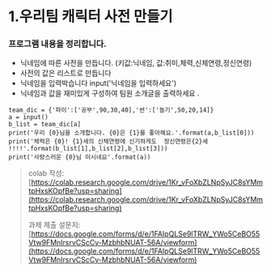 # 1.우리팀 캐릭터 사전 만들기 

### 프로그램 내용을 정리합니다.

* 닉네임에 따른 사전을 만듭니다. (키값:닉네임, 값:취미,체력,신체연령,정신연령)
* 사전의 값은 리스트로 만듭니다
* 닉네임을 입력박습니다 input('닉네임을 입력하세요')
* 닉네임과 값을 재미있게 구성하여 팀원 소개글을 출력하세요 .
      

```
team_dic = {'파이':['공부',90,30,40],'썬':['놀기',50,20,14]}
a = input()
b_list = team_dic[a]
print('우리 {0}님을 소개합니다. {0}은 {1}를 좋아해요.'.format(a,b_list[0]))
print('체력은 {0}! {1}세의 신체연령에 신기하게도  정신연령은{2}세 !!!!'.format(b_list[1],b_list[2],b_list[3]))
print('사랑스러운 {0}님 이시네요'.format(a))
```

> colab 작성: [https://colab.research.google.com/drive/1Kr_vFoXbZLNpSyJC8sYMmtpHxsKOpfBe?usp=sharing](https://colab.research.google.com/drive/1Kr_vFoXbZLNpSyJC8sYMmtpHxsKOpfBe?usp=sharing)  
>
> 과제 제출 설문지: [https://docs.google.com/forms/d/e/1FAIpQLSe9lTRW_YWo5CeBO55Vtw9FMnIrsrvCScCv-MzbhbNUAT-56A/viewform](https://docs.google.com/forms/d/e/1FAIpQLSe9lTRW_YWo5CeBO55Vtw9FMnIrsrvCScCv-MzbhbNUAT-56A/viewform)
